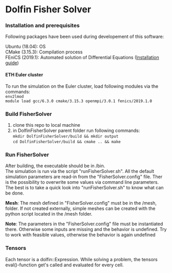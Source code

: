 # Dolfin Fisher Solver

### Installation and prerequisites
Following packages have been used during developement of this software:

Ubuntu (18.04): OS  
CMake (3.15.3): Compilation process   
FEniCS (2019.1): Automated solution of Differential Equations ([Installation guide](https://fenics.readthedocs.io/en/latest/installation.html))

#### ETH Euler cluster
To run the simulation on the Euler cluster, load following modules via the commands:  
`env2lmod`  
`module load gcc/6.3.0 cmake/3.15.3 openmpi/3.0.1 fenics/2019.1.0`


### Build FisherSolver
1. clone this repo to local machine
2. in DolfinFisherSolver parent folder run following commands:  
  `mkdir DolfinFisherSolver/build && mkdir output`  
  `cd DolfinFisherSolver/build && cmake .. && make`  
  
 ### Run FisherSolver
 After building, the executable should be in /bin.  
 The simulation is run via the script "runFisherSolver.sh". All the default simulation parameters are read-in from the "FisherSolver.config" file. Ther is the possibility to overwrite some values via command line parameters. The best is to take a quick look into "runFisherSolver.sh" to know what can be done.  
 
 **Mesh**: The mesh defined in "FisherSolver.config" must be in the /mesh, folder. If not created externally, simple meshes can be created with the python script located in the /mesh folder.
 
**Note**: The parameters in the "FisherSolver.config" file must be instantiated there. Otherwise some inputs are missing and the behavior is undefined. Try to work with feasible values, otherwise the behavior is again undefined

  


### Tensors
Each tensor is a dolfin::Expression. While solving a problem, the tensors eval()-function get's called and evaluated for every cell.
